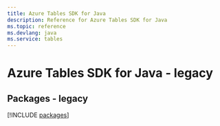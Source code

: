 ```yaml
---
title: Azure Tables SDK for Java
description: Reference for Azure Tables SDK for Java
ms.topic: reference
ms.devlang: java
ms.service: tables
---
```

# Azure Tables SDK for Java - legacy
## Packages - legacy
[!INCLUDE [packages](tables-index.md)]

